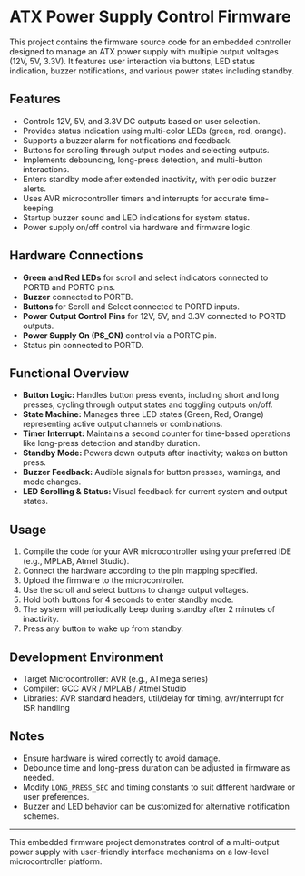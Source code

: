 # ATX Power Supply Control Firmware

This project contains the firmware source code for an embedded controller designed to manage an ATX power supply with multiple output voltages (12V, 5V, 3.3V). It features user interaction via buttons, LED status indication, buzzer notifications, and various power states including standby.

## Features

- Controls 12V, 5V, and 3.3V DC outputs based on user selection.
- Provides status indication using multi-color LEDs (green, red, orange).
- Supports a buzzer alarm for notifications and feedback.
- Buttons for scrolling through output modes and selecting outputs.
- Implements debouncing, long-press detection, and multi-button interactions.
- Enters standby mode after extended inactivity, with periodic buzzer alerts.
- Uses AVR microcontroller timers and interrupts for accurate time-keeping.
- Startup buzzer sound and LED indications for system status.
- Power supply on/off control via hardware and firmware logic.

## Hardware Connections

- **Green and Red LEDs** for scroll and select indicators connected to PORTB and PORTC pins.
- **Buzzer** connected to PORTB.
- **Buttons** for Scroll and Select connected to PORTD inputs.
- **Power Output Control Pins** for 12V, 5V, and 3.3V connected to PORTD outputs.
- **Power Supply On (PS_ON)** control via a PORTC pin.
- Status pin connected to PORTD.

## Functional Overview

- **Button Logic:** Handles button press events, including short and long presses, cycling through output states and toggling outputs on/off.
- **State Machine:** Manages three LED states (Green, Red, Orange) representing active output channels or combinations.
- **Timer Interrupt:** Maintains a second counter for time-based operations like long-press detection and standby duration.
- **Standby Mode:** Powers down outputs after inactivity; wakes on button press.
- **Buzzer Feedback:** Audible signals for button presses, warnings, and mode changes.
- **LED Scrolling & Status:** Visual feedback for current system and output states.

## Usage

1. Compile the code for your AVR microcontroller using your preferred IDE (e.g., MPLAB, Atmel Studio).
2. Connect the hardware according to the pin mapping specified.
3. Upload the firmware to the microcontroller.
4. Use the scroll and select buttons to change output voltages.
5. Hold both buttons for 4 seconds to enter standby mode.
6. The system will periodically beep during standby after 2 minutes of inactivity.
7. Press any button to wake up from standby.

## Development Environment

- Target Microcontroller: AVR (e.g., ATmega series)
- Compiler: GCC AVR / MPLAB / Atmel Studio
- Libraries: AVR standard headers, util/delay for timing, avr/interrupt for ISR handling

## Notes

- Ensure hardware is wired correctly to avoid damage.
- Debounce time and long-press duration can be adjusted in firmware as needed.
- Modify `LONG_PRESS_SEC` and timing constants to suit different hardware or user preferences.
- Buzzer and LED behavior can be customized for alternative notification schemes.


---

This embedded firmware project demonstrates control of a multi-output power supply with user-friendly interface mechanisms on a low-level microcontroller platform.
